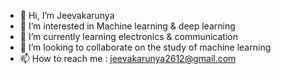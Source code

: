 - 👋 Hi, I’m Jeevakarunya
- 👀 I’m interested in Machine learning & deep learning
- 🌱 I’m currently learning electronics & communication
- 💞️ I’m looking to collaborate on the study of machine learning
- 📫 How to reach me : jeevakarunya2612@gmail.com

<!---
Jeevakarunya02/Jeevakarunya02 is a ✨ special ✨ repository because its `README.md` (this file) appears on your GitHub profile.
You can click the Preview link to take a look at your changes.
--->
